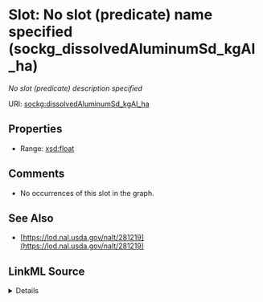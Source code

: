 

# Slot: No slot (predicate) name specified (sockg_dissolvedAluminumSd_kgAl_ha)


_No slot (predicate) description specified_







URI: [sockg:dissolvedAluminumSd_kgAl_ha](https://idir.uta.edu/sockg-ontology/docs/dissolvedAluminumSd_kgAl_ha)



<!-- no inheritance hierarchy -->








## Properties

* Range: [xsd:float](http://www.w3.org/2001/XMLSchema#float)





## Comments

* No occurrences of this slot in the graph.

## See Also

* [https://lod.nal.usda.gov/nalt/281219](https://lod.nal.usda.gov/nalt/281219)



## LinkML Source

<details>

```yaml
name: sockg_dissolvedAluminumSd_kgAl_ha
description: No slot (predicate) description specified
title: No slot (predicate) name specified
comments:
- No occurrences of this slot in the graph.
from_schema: soc-kg
see_also:
- https://lod.nal.usda.gov/nalt/281219
rank: 1000
domain: sockg_WaterQualityArea
slot_uri: sockg:dissolvedAluminumSd_kgAl_ha
alias: sockg_dissolvedAluminumSd_kgAl_ha
range: float

```
</details>